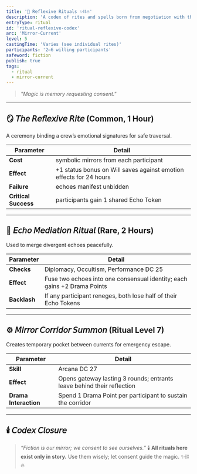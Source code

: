 ```yaml
---
title: '🔮 Reflexive Rituals ✨⛓️🔥'
description: 'A codex of rites and spells born from negotiation with the self.'
entryType: ritual
id: 'ritual-reflexive-codex'
arc: 'Mirror-Current'
level: 5
castingTime: 'Varies (see individual rites)'
participants: '2–6 willing participants'
safeword: fiction
publish: true
tags:
  - ritual
  - mirror-current
---
```


> _"Magic is memory requesting consent."_

---

## 🪞 𝘛𝘩𝘦 𝘙𝘦𝘧𝘭𝘦𝘹𝘪𝘷𝘦 𝘙𝘪𝘵𝘦 (Common, 1 Hour)

A ceremony binding a crew’s emotional signatures for safe traversal.

| Parameter            | Detail                                                             |
| -------------------- | ------------------------------------------------------------------ |
| **Cost**             | symbolic mirrors from each participant                             |
| **Effect**           | +1 status bonus on Will saves against emotion effects for 24 hours |
| **Failure**          | echoes manifest unbidden                                           |
| **Critical Success** | participants gain 1 shared Echo Token                              |

---

## 💎 𝘌𝘤𝘩𝘰 𝘔𝘦𝘥𝘪𝘢𝘵𝘪𝘰𝘯 𝘙𝘪𝘵𝘶𝘢𝘭 (Rare, 2 Hours)

Used to merge divergent echoes peacefully.

| Parameter    | Detail                                                                   |
| ------------ | ------------------------------------------------------------------------ |
| **Checks**   | Diplomacy, Occultism, Performance DC 25                                  |
| **Effect**   | Fuse two echoes into one consensual identity; each gains +2 Drama Points |
| **Backlash** | If any participant reneges, both lose half of their Echo Tokens          |

---

## ⚙️ 𝘔𝘪𝘳𝘳𝘰𝘳 𝘊𝘰𝘳𝘳𝘪𝘥𝘰𝘳 𝘚𝘶𝘮𝘮𝘰𝘯 (Ritual Level 7)

Creates temporary pocket between currents for emergency escape.

| Parameter             | Detail                                                                 |
| --------------------- | ---------------------------------------------------------------------- |
| **Skill**             | Arcana DC 27                                                           |
| **Effect**            | Opens gateway lasting 3 rounds; entrants leave behind their reflection |
| **Drama Interaction** | Spend 1 Drama Point per participant to sustain the corridor            |

---

## 🕯️ 𝘊𝘰𝘥𝘦𝘹 𝘊𝘭𝘰𝘴𝘶𝘳𝘦

> _“Fiction is our mirror; we consent to see ourselves.”_ 🕯️ **All rituals here exist only in
> story.** Use them wisely; let consent guide the magic. ✨⛓️🔥
